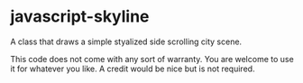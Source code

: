 javascript-skyline
==================
A class that draws a simple styalized side scrolling city scene.

This code does not come with any sort of warranty.
You are welcome to use it for whatever you like.
A credit would be nice but is not required.
